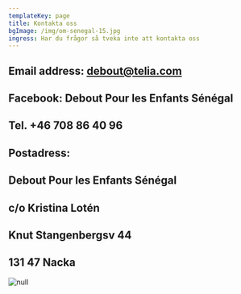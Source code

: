 ```yaml
---
templateKey: page
title: Kontakta oss
bgImage: /img/om-senegal-15.jpg
ingress: Har du frågor så tveka inte att kontakta oss
---
```

## Email address: debout@telia.com

## Facebook: Debout Pour les Enfants Sénégal

## Tel.  +46 708 86 40 96

## Postadress:

## Debout Pour les Enfants Sénégal

## c/o Kristina Lotén

## Knut Stangenbergsv 44

## 131 47  Nacka

![null](/img/bg-contact.jpg)
